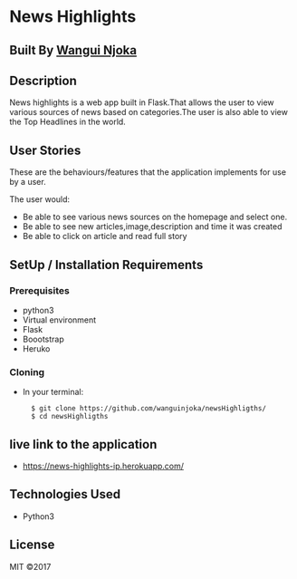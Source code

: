 # News Highlights

## Built By [Wangui Njoka](https://github.com/wanguinjoka/)

## Description
News highlights is a web app built in Flask.That allows the user to view various sources of news based on categories.The user is also able to view the Top Headlines in the world.

## User Stories
These are the behaviours/features that the application implements for use by a user.

The user would:
* Be able to see various news sources on the homepage and select one.
* Be able to see new articles,image,description and time it was created
* Be able to click on article and read full story


## SetUp / Installation Requirements
### Prerequisites
* python3
* Virtual environment
* Flask
* Boootstrap
* Heruko

### Cloning
* In your terminal:

        $ git clone https://github.com/wanguinjoka/newsHighligths/
        $ cd newsHighligths

## live link to the application
* https://news-highlights-ip.herokuapp.com/

## Technologies Used
* Python3

## License
MIT &copy;2017
